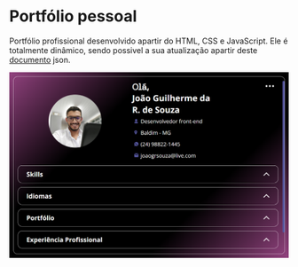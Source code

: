 # Portfólio pessoal

Portfólio profissional desenvolvido apartir do HTML, CSS e JavaScript. Ele é totalmente dinâmico, sendo possivel a sua atualização apartir deste <a href="/data/profile.json">documento</a> json.

![image](/assets/img/design.png)